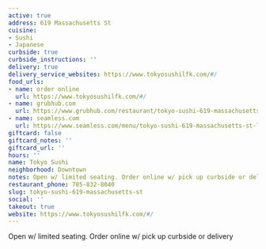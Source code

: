 ```yaml
---
active: true
address: 619 Massachusetts St
cuisine:
- Sushi
- Japanese
curbside: true
curbside_instructions: ''
delivery: true
delivery_service_websites: https://www.tokyosushilfk.com/#/
food_urls:
- name: order online
  url: https://www.tokyosushilfk.com/#/
- name: grubhub.com
  url: https://www.grubhub.com/restaurant/tokyo-sushi-619-massachusetts-st-lawrence/324435?utm_source=google&utm_medium=cpc&utm_campaign=Lawrence%2C%2BKS%2B%7C%2BAll%2B%7C%2BFood%2B%2B%2BHood&utm_term=%2Blawrence%20%2Bdelivery&efkwid=52998677246&gclsrc=aw.ds&=undefined&gclid=EAIaIQobChMI1OD48q226AIVAuiGCh1n-ADVEAAYASAAEgLNXPD_BwE
- name: seamless.com
  url: https://www.seamless.com/menu/tokyo-sushi-619-massachusetts-st-lawrence/324435
giftcard: false
giftcard_notes: ''
giftcard_url: ''
hours: ''
name: Tokyo Sushi
neighborhood: Downtown
notes: Open w/ limited seating. Order online w/ pick up curbside or delivery
restaurant_phone: 785-832-8040
slug: tokyo-sushi-619-massachusetts-st
social: ''
takeout: true
website: https://www.tokyosushilfk.com/#/
---
```


Open w/ limited seating. Order online w/ pick up curbside or delivery